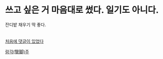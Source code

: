 # 쓰고 싶은 거 마음대로 썼다. 일기도 아니다.
잔디밭 채우기 딱 좋다.<br><br><br>
[처음에 댓글이 있었다](chat.md)

[람각(覽脚)주](footnote.md)